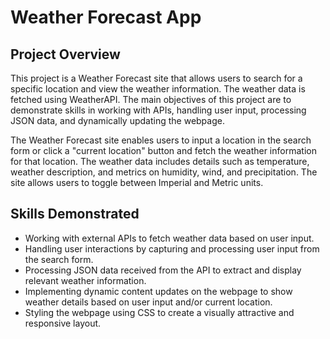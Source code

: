 # Weather Forecast App

## Project Overview
This project is a Weather Forecast site that allows users to search for a specific location and view the weather information. The weather data is fetched using WeatherAPI. The main objectives of this project are to demonstrate skills in working with APIs, handling user input, processing JSON data, and dynamically updating the webpage.

The Weather Forecast site enables users to input a location in the search form or click a "current location" button and fetch the weather information for that location. The weather data includes details such as temperature, weather description, and metrics on humidity, wind, and precipitation. The site allows users to toggle between Imperial and Metric units.

## Skills Demonstrated
- Working with external APIs to fetch weather data based on user input.
- Handling user interactions by capturing and processing user input from the search form.
- Processing JSON data received from the API to extract and display relevant weather information.
- Implementing dynamic content updates on the webpage to show weather details based on user input and/or current location.
- Styling the webpage using CSS to create a visually attractive and responsive layout.

